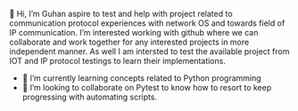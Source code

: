  👋 Hi, I’m Guhan aspire to test and help with project related to communication protocol experiences with network OS and towards field of IP communication.
I’m interested working with github where we can collaborate  and work together for any interested  projects in more independent manner. As well I am intersted to test the available project from IOT and IP protocol testings to learn their implementations. 
- 🌱 I’m currently learning concepts related to Python programming
- 💞️ I’m looking to collaborate on Pytest to know how to resort to keep progressing with automating scripts.

<!---
GUHAN1990/GUHAN1990 is a ✨ special ✨ repository because its `README.md` (this file) appears on your GitHub profile.
You can click the Preview link to take a look at your changes.
--->
